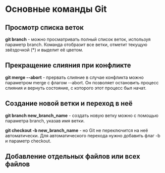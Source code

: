 # Основные команды Git


## Просмотр списка веток
**git branch** - можно просматривать полный список веток, используя параметр branch. Команда отобразит все ветки, отметит текущую звёздочкой (*) и выделит её цветом.

## Прекращение слияния при конфликте
**git merge --abort** - прервать слияние в случае конфликта можно параметром merge с флагом --abort. Он позволяет остановить процесс слияния и вернуть состояние, с которого этот процесс был начат.


## Создание новой ветки и переход в неё
**git branch new_branch_name** - cоздать новую ветку можно с помощью параметра branch, указав имя ветки.

**git checkout -b new_branch_name** - но Git не переключится на неё автоматически. Для автоматического перехода нужно добавить флаг -b и параметр checkout.


## Добавление отдельных файлов или всех файлов